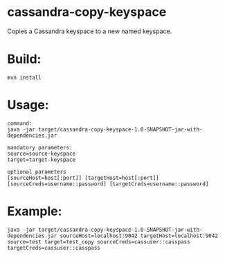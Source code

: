 # cassandra-copy-keyspace
Copies a Cassandra keyspace to a new named keyspace.

# Build:
```
mvn install
```

# Usage:
```
command:
java -jar target/cassandra-copy-keyspace-1.0-SNAPSHOT-jar-with-dependencies.jar

mandatory parameters:
source=source-keyspace
target=target-keyspace

optional parameters
[sourceHost=host[:port]] [targetHost=host[:port]] [sourceCreds=username::password] [targetCreds=username::password]
```

# Example:
```
java -jar target/cassandra-copy-keyspace-1.0-SNAPSHOT-jar-with-dependencies.jar sourceHost=localhost:9042 targetHost=localhost:9042 source=test target=test_copy sourceCreds=cassuser::casspass targetCreds=cassuser::casspass
```
